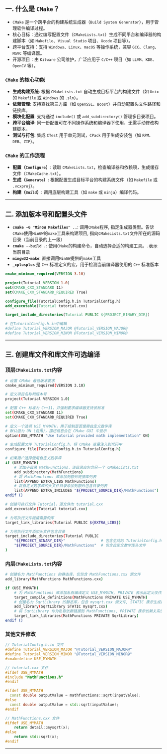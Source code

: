## 一. 什么是 `CMake`？
- `CMake` 是一个跨平台的构建系统生成器（`Build System Generator`），用于管理软件编译过程。
- 核心目标：通过编写配置文件（`CMakeLists.txt`）生成不同平台和编译器的构建脚本（如 `Makefile`、`Visual Studio` 项目、`Xcode` 项目等）。
- 跨平台支持：支持 `Windows`、`Linux`、`macOS` 等操作系统，兼容 `GCC`、`Clang`、`MSVC` 等编译器。
- 开源项目：由 `Kitware` 公司维护，广泛应用于 `C/C++` 项目（如 `LLVM`、`KDE`、`OpenCV` 等）。

### `CMake` 的核心功能
- **生成构建系统**: 根据 `CMakeLists.txt` 自动生成目标平台的构建文件（如 `Unix` 的 `Makefile` 或 `Windows` 的 `.sln`）。
- **依赖管理**: 支持查找第三方库（如 `OpenSSL`、`Boost`）并自动配置头文件路径和链接库。
- **模块化配置**: 支持通过 `include()` 或 `add_subdirectory()` 管理多目录项目。
- **跨平台编译**: 同一份配置可在不同操作系统和编译器下使用，无需手动修改构建脚本。
- **测试与打包**: 集成 `CTest` 用于单元测试，`CPack` 用于生成安装包（如 `RPM`、`DEB`、`ZIP`）。

### `CMake` 的工作流程
- **配置（`Configure`）**: 读取 `CMakeLists.txt`，检查编译器和依赖项，生成缓存文件（`CMakeCache.txt`）。
- **生成（`Generate`）**: 根据配置生成目标平台的构建系统文件（如 `Makefile` 或 `.vcxproj`）。
- **构建（`Build`）**: 调用底层构建工具（如 `make` 或 `ninja`）编译代码。

---

## 二. 添加版本号和配置头文件

- **`cmake -G "MinGW Makefiles" ..`**: 调用`CMake`程序, 指定生成器类型。告诉`CMake`使用`MinGW`的`make`工具来构建项目, 指向`CMakeLists.txt`文件所在的源码目录（当前目录的上一级）
- **`cmake --build .`**: 使用`CMake`的构建命令，自动选择合适的构建工具。`.`表示当前目录
- **`mingw32-make`**: 直接调用`MinGW`提供的`make`工具
- **`_cplusplus`** 是 `C++` 标准定义的宏，用于检测当前编译器使用的 `C++` 标准版本

```cmake
cmake_minimum_required(VERSION 3.10)

project(Tutorial VERSION 1.0)
set(CMAKE_CXX_STANDARD 11)
set(CMAKE_CXX_STANDARD_REQUIRED True)

configure_file(TutorialConfig.h.in TutorialConfig.h)
add_executable(Tutorial tutorial.cxx)

target_include_directories(Tutorial PUBLIC ${PROJECT_BINARY_DIR})

# 在TutorialConfig.h.in中编辑
#define Tutorial_VERSION_MAJOR @Tutorial_VERSION_MAJOR@
#define Tutorial_VERSION_MINOR @Tutorial_VERSION_MINOR@
```

---

## 三. 创建库文件和库文件可选编译
### 顶层`CMakeLists.txt`内容
```bash
# 设置 CMake 最低版本要求
cmake_minimum_required(VERSION 3.10)

# 定义项目名称和版本号
project(Tutorial VERSION 1.0)

# 配置 C++ 标准为 C++11，并强制要求编译器支持该标准
set(CMAKE_CXX_STANDARD 11)
set(CMAKE_CXX_STANDARD_REQUIRED True)

# 定义一个选项 USE_MYMATH，用于控制是否使用自定义数学库
# 默认值为 ON (启用)，描述信息会在 CMake GUI 中显示
option(USE_MYMATH "Use tutorial provided math implementation" ON)

# 生成配置文件 TutorialConfig.h，将 CMake 变量注入到代码中
configure_file(TutorialConfig.h.in TutorialConfig.h)

# 如果用户选择使用自定义数学库
if (USE_MYMATH)
    # 添加子目录 MathFunctions，该目录应包含另一个 CMakeLists.txt
    add_subdirectory(MathFunctions)
    # 将 MathFunctions 库添加到额外链接库列表
    list(APPEND EXTRA_LIBS MathFunctions)
    # 将自定义数学库的头文件目录添加到额外包含目录列表
    list(APPEND EXTRA_INCLUDES "${PROJECT_SOURCE_DIR}/MathFunctions")
endif ()

# 创建可执行文件 Tutorial，源文件为 tutorial.cxx
add_executable(Tutorial tutorial.cxx)

# 为可执行文件链接需要的库
target_link_libraries(Tutorial PUBLIC ${EXTRA_LIBS})

# 为可执行文件添加头文件包含目录
target_include_directories(Tutorial PUBLIC
    "${PROJECT_BINARY_DIR}"                # 包含生成的 TutorialConfig.h
    "${PROJECT_SOURCE_DIR}/MathFunctions"  # 包含自定义数学库头文件
)
```

### 内层`CMakeLists.txt`内容
```bash
# 创建名为 MathFunctions 的静态库，仅包含 MathFunctions.cxx 源文件
add_library(MathFunctions MathFunctions.cxx)

if (USE_MYMATH)
    # 为 MathFunctions 库添加私有编译定义 USE_MYMATH, PRIVATE 表示此定义仅作用于该库本身，不会传递给链接它的其他目标
    target_compile_definitions(MathFunctions PRIVATE USE_MYMATH)
    # 创建名为 SqrtLibrary 的静态库，包含 mysqrt.cxx 源文件, STATIC 表示生成静态库（.a/.lib）
    add_library(SqrtLibrary STATIC mysqrt.cxx)
    # 将 SqrtLibrary 作为私有依赖链接到 MathFunctions, PRIVATE 表示依赖关系仅作用于 MathFunctions，不会向上层传递
    target_link_libraries(MathFunctions PRIVATE SqrtLibrary)
endif ()
```

### 其他文件修改
```c++
// TutorialConfig.h.in 文件
#define Tutorial_VERSION_MAJOR "@Tutorial_VERSION_MAJOR@"
#define Tutorial_VERSION_MINOR "@Tutorial_VERSION_MINOR@"
#cmakedefine USE_MYMATH

// tutorial.cxx 文件
#ifdef USE_MYMATH
#include "MathFunctions.h"
#endif

#ifdef USE_MYMATH
  const double outputValue = mathfunctions::sqrt(inputValue);
#else
  const double outputValue = std::sqrt(inputValue);
#endif

// MathFunctions.cxx 文件
#ifdef USE_MYMATH
    return detail::mysqrt(x);
#else
    return std::sqrt(x);
#endif
```

---
